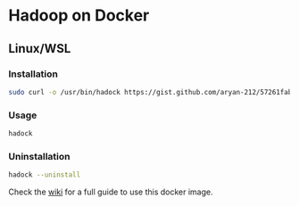 # Hadoop on Docker
## Linux/WSL
### Installation
```bash
sudo curl -o /usr/bin/hadock https://gist.github.com/aryan-212/57261fabb2d106c1e2214dc8681099f3 && sudo chmod +x /usr/bin/hadock && hadock
```
### Usage
```bash
hadock
```
### Uninstallation
```bash
hadock --uninstall
```

Check the [wiki](https://github.com/silicoflare/docker-hadoop/wiki) for a full guide to use this docker image.
